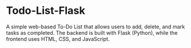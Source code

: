 # Todo-List-Flask
A simple web-based To-Do List that allows users to add, delete, and mark tasks as completed. The backend is built with Flask (Python), while the frontend uses HTML, CSS, and JavaScript.
